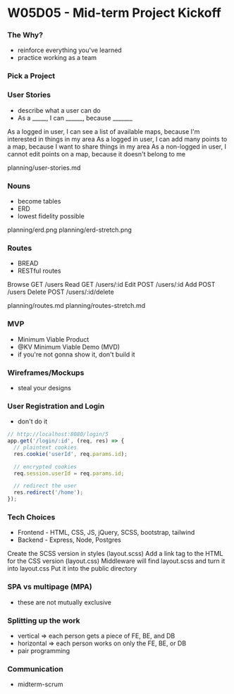 # W05D05 - Mid-term Project Kickoff

### The Why?
* reinforce everything you've learned
* practice working as a team

### Pick a Project

### User Stories
* describe what a user can do
* As a _____, I can ______, because _______

As a logged in user, I can see a list of available maps, because I'm interested in things in my area
As a logged in user, I can add many points to a map, because I want to share things in my area
As a non-logged in user, I cannot edit points on a map, because it doesn't belong to me

planning/user-stories.md

### Nouns
* become tables
* ERD
* lowest fidelity possible

planning/erd.png
planning/erd-stretch.png

### Routes
* BREAD
* RESTful routes

Browse  GET   /users
Read    GET   /users/:id
Edit    POST  /users/:id
Add     POST  /users
Delete  POST  /users/:id/delete

planning/routes.md
planning/routes-stretch.md

### MVP
* Minimum Viable Product
* @KV Minimum Viable Demo (MVD)
* if you're not gonna show it, don't build it

### Wireframes/Mockups
* steal your designs

### User Registration and Login
* don't do it

```js
// http://localhost:8080/login/5
app.get('/login/:id', (req, res) => {
  // plaintext cookies
  res.cookie('userId', req.params.id);

  // encrypted cookies
  req.session.userId = req.params.id;

  // redirect the user
  res.redirect('/home');
});
```

### Tech Choices
* Frontend - HTML, CSS, JS, jQuery, SCSS, bootstrap, tailwind
* Backend - Express, Node, Postgres

Create the SCSS version in styles (layout.scss)
Add a link tag to the HTML for the CSS version (layout.css)
Middleware will find layout.scss and turn it into layout.css
Put it into the public directory

### SPA vs multipage (MPA)
* these are not mutually exclusive

### Splitting up the work
* vertical => each person gets a piece of FE, BE, and DB
* horizontal => each person works on only the FE, BE, or DB
* pair programming

### Communication
* midterm-scrum
















